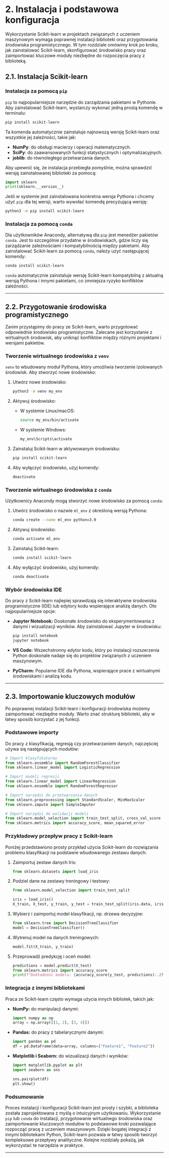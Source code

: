 # 2. Instalacja i podstawowa konfiguracja

Wykorzystanie Scikit-learn w projektach związanych z uczeniem maszynowym wymaga poprawnej instalacji biblioteki oraz przygotowania środowiska programistycznego. W tym rozdziale omówimy krok po kroku, jak zainstalować Scikit-learn, skonfigurować środowisko pracy oraz zaimportować kluczowe moduły niezbędne do rozpoczęcia pracy z biblioteką.


## **2.1. Instalacja Scikit-learn**

### **Instalacja za pomocą `pip`**

`pip` to najpopularniejsze narzędzie do zarządzania pakietami w Pythonie. Aby zainstalować Scikit-learn, wystarczy wykonać jedną prostą komendę w terminalu:

```bash
pip install scikit-learn
```

Ta komenda automatycznie zainstaluje najnowszą wersję Scikit-learn oraz wszystkie jej zależności, takie jak:
- **NumPy**: do obsługi macierzy i operacji matematycznych.
- **SciPy**: do zaawansowanych funkcji statystycznych i optymalizacyjnych.
- **joblib**: do równoległego przetwarzania danych.

Aby upewnić się, że instalacja przebiegła pomyślnie, można sprawdzić wersję zainstalowanej biblioteki za pomocą:

```python
import sklearn
print(sklearn.__version__)
```

Jeśli w systemie jest zainstalowana konkretna wersja Pythona i chcemy użyć `pip` dla tej wersji, warto wywołać komendę precyzującą wersję:

```bash
python3 -m pip install scikit-learn
```

### **Instalacja za pomocą `conda`**

Dla użytkowników Anacondy, alternatywą dla `pip` jest menedżer pakietów `conda`. Jest to szczególnie przydatne w środowiskach, gdzie liczy się zarządzanie zależnościami i kompatybilnością między pakietami. Aby zainstalować Scikit-learn za pomocą `conda`, należy użyć następującej komendy:

```bash
conda install scikit-learn
```

`conda` automatycznie zainstaluje wersję Scikit-learn kompatybilną z aktualną wersją Pythona i innymi pakietami, co zmniejsza ryzyko konfliktów zależności.

---

## **2.2. Przygotowanie środowiska programistycznego**

Zanim przystąpimy do pracy ze Scikit-learn, warto przygotować odpowiednie środowisko programistyczne. Zalecane jest korzystanie z wirtualnych środowisk, aby uniknąć konfliktów między różnymi projektami i wersjami pakietów.

### **Tworzenie wirtualnego środowiska z `venv`**

`venv` to wbudowany moduł Pythona, który umożliwia tworzenie izolowanych środowisk. Aby stworzyć nowe środowisko:

1. Utwórz nowe środowisko:
   ```bash
   python3 -m venv my_env
   ```

2. Aktywuj środowisko:
   - W systemie Linux/macOS:
     ```bash
     source my_env/bin/activate
     ```
   - W systemie Windows:
     ```bash
     my_env\Scripts\activate
     ```

3. Zainstaluj Scikit-learn w aktywowanym środowisku:
   ```bash
   pip install scikit-learn
   ```

4. Aby wyłączyć środowisko, użyj komendy:
   ```bash
   deactivate
   ```

### **Tworzenie wirtualnego środowiska z `conda`**

Użytkownicy Anacondy mogą stworzyć nowe środowisko za pomocą `conda`:

1. Utwórz środowisko o nazwie `ml_env` z określoną wersją Pythona:
   ```bash
   conda create --name ml_env python=3.9
   ```

2. Aktywuj środowisko:
   ```bash
   conda activate ml_env
   ```

3. Zainstaluj Scikit-learn:
   ```bash
   conda install scikit-learn
   ```

4. Aby wyłączyć środowisko, użyj komendy:
   ```bash
   conda deactivate
   ```

### **Wybór środowiska IDE**

Do pracy z Scikit-learn najlepiej sprawdzają się interaktywne środowiska programistyczne (IDE) lub edytory kodu wspierające analizę danych. Oto najpopularniejsze opcje:

- **Jupyter Notebook:** Doskonałe środowisko do eksperymentowania z danymi i wizualizacji wyników. Aby zainstalować Jupyter w środowisku:
  ```bash
  pip install notebook
  jupyter notebook
  ```

- **VS Code:** Wszechstronny edytor kodu, który po instalacji rozszerzenia Python doskonale nadaje się do projektów związanych z uczeniem maszynowym.

- **PyCharm:** Popularne IDE dla Pythona, wspierające prace z wirtualnymi środowiskami i analizą kodu.

---

## **2.3. Importowanie kluczowych modułów**

Po poprawnej instalacji Scikit-learn i konfiguracji środowiska możemy zaimportować niezbędne moduły. Warto znać strukturę biblioteki, aby w łatwy sposób korzystać z jej funkcji.

### **Podstawowe importy**

Do pracy z klasyfikacją, regresją czy przetwarzaniem danych, najczęściej używa się następujących modułów:

```python
# Import klasyfikatorów
from sklearn.ensemble import RandomForestClassifier
from sklearn.linear_model import LogisticRegression

# Import modeli regresji
from sklearn.linear_model import LinearRegression
from sklearn.ensemble import RandomForestRegressor

# Import narzędzi do przetwarzania danych
from sklearn.preprocessing import StandardScaler, MinMaxScaler
from sklearn.impute import SimpleImputer

# Import narzędzi do walidacji modeli
from sklearn.model_selection import train_test_split, cross_val_score
from sklearn.metrics import accuracy_score, mean_squared_error
```

### **Przykładowy przepływ pracy z Scikit-learn**

Poniżej przedstawiono prosty przykład użycia Scikit-learn do rozwiązania problemu klasyfikacji na podstawie wbudowanego zestawu danych:

1. Zaimportuj zestaw danych Iris:
   ```python
   from sklearn.datasets import load_iris
   ```

2. Podziel dane na zestawy treningowy i testowy:
   ```python
   from sklearn.model_selection import train_test_split

   iris = load_iris()
   X_train, X_test, y_train, y_test = train_test_split(iris.data, iris.target, test_size=0.2, random_state=42)
   ```

3. Wybierz i zaimportuj model klasyfikacji, np. drzewa decyzyjne:
   ```python
   from sklearn.tree import DecisionTreeClassifier
   model = DecisionTreeClassifier()
   ```

4. Wytrenuj model na danych treningowych:
   ```python
   model.fit(X_train, y_train)
   ```

5. Przeprowadź predykcję i oceń model:
   ```python
   predictions = model.predict(X_test)
   from sklearn.metrics import accuracy_score
   print(f"Dokładność modelu: {accuracy_score(y_test, predictions):.2f}")
   ```

### **Integracja z innymi bibliotekami**

Praca ze Scikit-learn często wymaga użycia innych bibliotek, takich jak:
- **NumPy:** do manipulacji danymi:
  ```python
  import numpy as np
  array = np.array([[1, 2], [3, 4]])
  ```
- **Pandas:** do pracy z tabelarycznymi danymi:
  ```python
  import pandas as pd
  df = pd.DataFrame(data=array, columns=["Feature1", "Feature2"])
  ```
- **Matplotlib i Seaborn:** do wizualizacji danych i wyników:
  ```python
  import matplotlib.pyplot as plt
  import seaborn as sns

  sns.pairplot(df)
  plt.show()
  ```


### Podsumowanie

Proces instalacji i konfiguracji Scikit-learn jest prosty i szybki, a biblioteka została zaprojektowana z myślą o intuicyjnym użytkowaniu. Wykorzystanie `pip` lub `conda` do instalacji, przygotowanie wirtualnego środowiska oraz zaimportowanie kluczowych modułów to podstawowe kroki pozwalające rozpocząć pracę z uczeniem maszynowym. Dzięki bogatej integracji z innymi bibliotekami Python, Scikit-learn pozwala w łatwy sposób tworzyć kompleksowe przepływy analityczne. Kolejne rozdziały pokażą, jak wykorzystać te narzędzia w praktyce.

---
